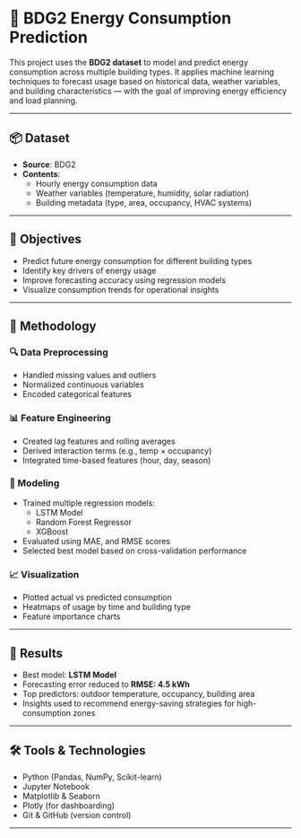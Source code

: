 # 🔋 BDG2 Energy Consumption Prediction

This project uses the **BDG2 dataset** to model and predict energy consumption across multiple building types. It applies machine learning techniques to forecast usage based on historical data, weather variables, and building characteristics — with the goal of improving energy efficiency and load planning.

---

## 📦 Dataset

- **Source**: BDG2 
- **Contents**:
  - Hourly energy consumption data
  - Weather variables (temperature, humidity, solar radiation)
  - Building metadata (type, area, occupancy, HVAC systems)

---

## 🎯 Objectives

- Predict future energy consumption for different building types
- Identify key drivers of energy usage
- Improve forecasting accuracy using regression models
- Visualize consumption trends for operational insights

---

## 🧠 Methodology

### 🔍 Data Preprocessing
- Handled missing values and outliers
- Normalized continuous variables
- Encoded categorical features

### 📊 Feature Engineering
- Created lag features and rolling averages
- Derived interaction terms (e.g., temp × occupancy)
- Integrated time-based features (hour, day, season)

### 🤖 Modeling
- Trained multiple regression models:
  - LSTM Model
  - Random Forest Regressor
  - XGBoost
- Evaluated using MAE, and RMSE scores
- Selected best model based on cross-validation performance

### 📈 Visualization
- Plotted actual vs predicted consumption
- Heatmaps of usage by time and building type
- Feature importance charts

---

## 🧪 Results

- Best model: **LSTM Model**
- Forecasting error reduced to **RMSE: 4.5 kWh**
- Top predictors: outdoor temperature, occupancy, building area
- Insights used to recommend energy-saving strategies for high-consumption zones

---

## 🛠 Tools & Technologies

- Python (Pandas, NumPy, Scikit-learn)
- Jupyter Notebook
- Matplotlib & Seaborn
- Plotly (for dashboarding)
- Git & GitHub (version control)

---


